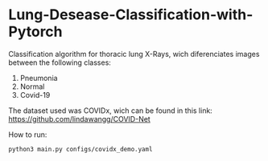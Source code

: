 # Lung-Desease-Classification-with-Pytorch

Classification algorithm for thoracic lung X-Rays, wich diferenciates images between the following classes:

1. Pneumonia
2. Normal
3. Covid-19

The dataset used was COVIDx, wich can be found in this link: https://github.com/lindawangg/COVID-Net

How to run:

```
python3 main.py configs/covidx_demo.yaml
```

